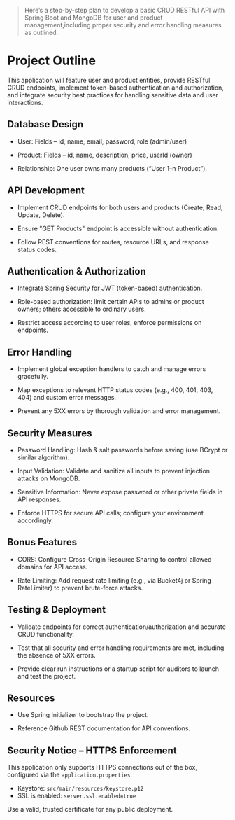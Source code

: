
> Here’s a step-by-step plan to develop a basic CRUD RESTful API with Spring Boot and MongoDB for user and product management,including proper security and error handling measures as outlined.

# Project Outline
This application will feature user and product entities, provide RESTful CRUD endpoints, implement token-based authentication and authorization, and integrate security best practices for handling sensitive data and user interactions.

## Database Design
- User: Fields – id, name, email, password, role (admin/user)

- Product: Fields – id, name, description, price, userId (owner)

- Relationship: One user owns many products (“User 1–n Product”).

## API Development
- Implement CRUD endpoints for both users and products (Create, Read, Update, Delete).

- Ensure "GET Products" endpoint is accessible without authentication.

- Follow REST conventions for routes, resource URLs, and response status codes.

## Authentication & Authorization
- Integrate Spring Security for JWT (token-based) authentication.

- Role-based authorization: limit certain APIs to admins or product owners; others accessible to ordinary users.

- Restrict access according to user roles, enforce permissions on endpoints.

## Error Handling
- Implement global exception handlers to catch and manage errors gracefully.

- Map exceptions to relevant HTTP status codes (e.g., 400, 401, 403, 404) and custom error messages.

- Prevent any 5XX errors by thorough validation and error management.

## Security Measures
- Password Handling: Hash & salt passwords before saving (use BCrypt or similar algorithm).

- Input Validation: Validate and sanitize all inputs to prevent injection attacks on MongoDB.

- Sensitive Information: Never expose password or other private fields in API responses.

- Enforce HTTPS for secure API calls; configure your environment accordingly.

## Bonus Features
- CORS: Configure Cross-Origin Resource Sharing to control allowed domains for API access.

- Rate Limiting: Add request rate limiting (e.g., via Bucket4j or Spring RateLimiter) to prevent brute-force attacks.

## Testing & Deployment
- Validate endpoints for correct authentication/authorization and accurate CRUD functionality.

- Test that all security and error handling requirements are met, including the absence of 5XX errors.

- Provide clear run instructions or a startup script for auditors to launch and test the project.

## Resources
- Use Spring Initializer to bootstrap the project.

- Reference Github REST documentation for API conventions.

## Security Notice – HTTPS Enforcement

This application only supports HTTPS connections out of the box, configured via the `application.properties`:
- Keystore: `src/main/resources/keystore.p12`
- SSL is enabled: `server.ssl.enabled=true`

Use a valid, trusted certificate for any public deployment.  
